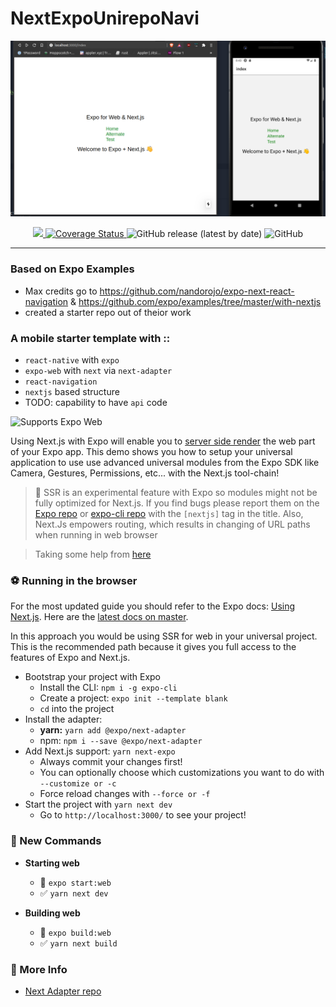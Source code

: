 # NextExpoUnirepoNavi
![Demo](./demo.png)

<p align="center">
  <a href='https://github.com/saurshaz/next-expo-unirepo-navigable/actions'>
    <img src='https://github.com/saurshaz/next-expo-unirepo-navigable/workflows/Default/badge.svg'>
  </a>

  <a href='https://coveralls.io/github/saurshaz/next-expo-unirepo-navigable?branch=master'>
    <img src='https://coveralls.io/repos/github/saurshaz/next-expo-unirepo-navigable/badge.svg?branch=master' alt='Coverage Status' />
  </a>

  <img alt="GitHub release (latest by date)" src="https://img.shields.io/github/v/release/saurshaz/next-expo-unirepo-navigable">

  <img alt="GitHub" src="https://img.shields.io/github/license/saurshaz/next-expo-unirepo-navigable">
</p>

---

### Based on Expo Examples
- Max credits go to https://github.com/nandorojo/expo-next-react-navigation & https://github.com/expo/examples/tree/master/with-nextjs 
- created a starter repo out of theior work


### A mobile starter template with :: 
- `react-native` with `expo`
- `expo-web` with `next` via `next-adapter`
- `react-navigation`
- `nextjs` based structure
- TODO: capability to have `api` code 


<p>
  <!-- Web -->
  <img alt="Supports Expo Web" longdesc="Supports Expo Web" src="https://img.shields.io/badge/web-4630EB.svg?style=flat-square&logo=GOOGLE-CHROME&labelColor=4285F4&logoColor=fff" />
</p>

Using Next.js with Expo will enable you to [server side render](https://nextjs.org/features/server-side-rendering) the web part of your Expo app. This demo shows you how to setup your universal application to use use advanced universal modules from the Expo SDK like Camera, Gestures, Permissions, etc... with the Next.js tool-chain!

> 🚨 SSR is an experimental feature with Expo so modules might not be fully optimized for Next.js. If you find bugs please report them on the [Expo repo](https://github.com/expo/expo/issues) or [expo-cli repo](https://github.com/expo/expo-cli/issues) with the `[nextjs]` tag in the title.
>  Also, Next.Js empowers routing, which results in changing of URL paths when running in web browser 

> Taking some help from [here](https://github.com/vercel/next.js/tree/master/examples/with-react-native-web)

### ⚽️ Running in the browser

For the most updated guide you should refer to the Expo docs: [Using Next.js](https://docs.expo.io/versions/latest/guides/using-nextjs/). Here are the [latest docs on master](https://github.com/expo/expo/blob/master/docs/pages/guides/using-nextjs.md).

In this approach you would be using SSR for web in your universal project. This is the recommended path because it gives you full access to the features of Expo and Next.js.

- Bootstrap your project with Expo
  - Install the CLI: `npm i -g expo-cli`
  - Create a project: `expo init --template blank`
  - `cd` into the project
- Install the adapter:
  - **yarn:** `yarn add @expo/next-adapter`
  - npm: `npm i --save @expo/next-adapter`
- Add Next.js support: `yarn next-expo`
  - Always commit your changes first!
  - You can optionally choose which customizations you want to do with `--customize or -c`
  - Force reload changes with `--force or -f`
- Start the project with `yarn next dev`
  - Go to `http://localhost:3000/` to see your project!

### 🏁 New Commands

- **Starting web**
  - 🚫 `expo start:web`
  - ✅ `yarn next dev`

- **Building web**
  - 🚫 `expo build:web`
  - ✅ `yarn next build`

### 👀 More Info

- [Next Adapter repo](https://github.com/expo/expo-cli/tree/master/packages/next-adapter)

